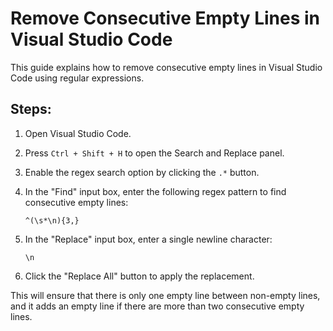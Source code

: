 # Remove Consecutive Empty Lines in Visual Studio Code

This guide explains how to remove consecutive empty lines in Visual Studio Code using regular expressions.

## Steps:

1. Open Visual Studio Code.
2. Press `Ctrl + Shift + H` to open the Search and Replace panel.
3. Enable the regex search option by clicking the `.*` button.
4. In the "Find" input box, enter the following regex pattern to find consecutive empty lines:

    ```regex
    ^(\s*\n){3,}
    ```

5. In the "Replace" input box, enter a single newline character:

    ```
    \n
    ```

6. Click the "Replace All" button to apply the replacement.

This will ensure that there is only one empty line between non-empty lines, and it adds an empty line if there are more than two consecutive empty lines.
